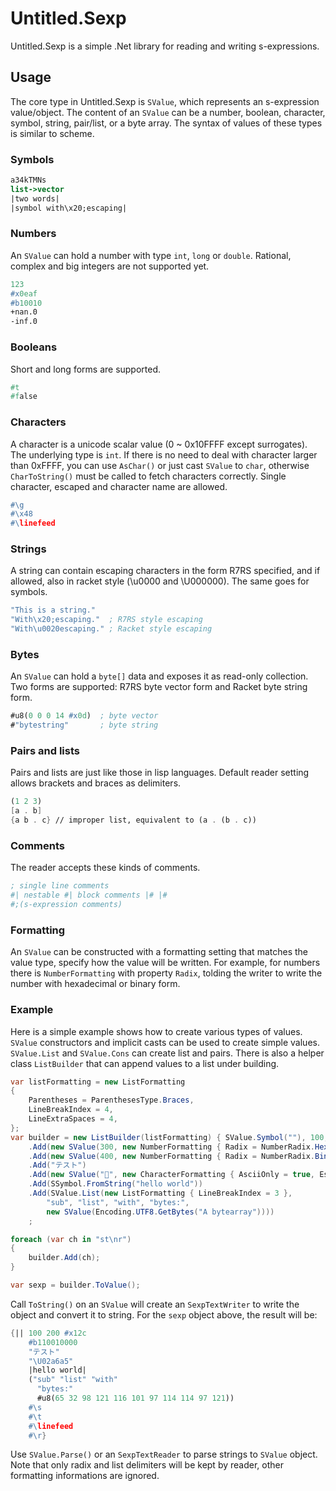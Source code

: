 # Untitled.Sexp

Untitled.Sexp is a simple .Net library for reading and writing s-expressions.

## Usage

The core type in Untitled.Sexp is ```SValue```, which represents an s-expression value/object. The content of an ```SValue``` can be a number, boolean, character, symbol, string, pair/list, or a byte array.
The syntax of values of these types is similar to scheme.

### Symbols

```scheme
a34kTMNs
list->vector
|two words|
|symbol with\x20;escaping|
```

### Numbers

An ```SValue``` can hold a number with type ```int```, ```long``` or ```double```. Rational, complex and big integers are not supported yet.

```scheme
123
#x0eaf
#b10010
+nan.0
-inf.0
```

### Booleans

Short and long forms are supported.

```scheme
#t
#false
```

### Characters

A character is a unicode scalar value (0 ~ 0x10FFFF except surrogates). The underlying type is ```int```. If there is no need to deal with character larger than 0xFFFF, you can use ```AsChar()``` or just cast ```SValue``` to ```char```, otherwise ```CharToString()``` must be called to fetch characters correctly.
Single character, escaped and character name are allowed.

```scheme
#\g
#\x48
#\linefeed
```

### Strings

A string can contain escaping characters in the form R7RS specified, and if allowed, also in racket style (\u0000 and \U000000). The same goes for symbols.

```scheme
"This is a string."
"With\x20;escaping."  ; R7RS style escaping
"With\u0020escaping." ; Racket style escaping
```

### Bytes

An ```SValue``` can hold a ```byte[]``` data and exposes it as read-only collection. Two forms are supported: R7RS byte vector form and Racket byte string form.

```scheme
#u8(0 0 0 14 #x0d)  ; byte vector
#"bytestring"       ; byte string
```

### Pairs and lists

Pairs and lists are just like those in lisp languages. Default reader setting allows brackets and braces as delimiters.

```scheme
(1 2 3)
[a . b]
{a b . c} // improper list, equivalent to (a . (b . c))
```

### Comments

The reader accepts these kinds of comments.

```scheme
; single line comments
#| nestable #| block comments |# |#
#;(s-expression comments)
```

### Formatting

An ```SValue``` can be constructed with a formatting setting that matches the value type, specify how the value will be written. For example, for numbers there is ```NumberFormatting``` with property ```Radix```, tolding the writer to write the number with hexadecimal or binary form.

### Example

Here is a simple example shows how to create various types of values. ```SValue``` constructors and implicit casts can be used to create simple values. ```SValue.List``` and ```SValue.Cons``` can create list and pairs. There is also a helper class ```ListBuilder``` that can append values to a list under building.

```csharp
var listFormatting = new ListFormatting
{
    Parentheses = ParenthesesType.Braces,
    LineBreakIndex = 4,
    LineExtraSpaces = 4,
};
var builder = new ListBuilder(listFormatting) { SValue.Symbol(""), 100, 200 }
    .Add(new SValue(300, new NumberFormatting { Radix = NumberRadix.Hexadecimal }))
    .Add(new SValue(400, new NumberFormatting { Radix = NumberRadix.Binary }))
    .Add("テスト")
    .Add(new SValue("𪚥", new CharacterFormatting { AsciiOnly = true, Escaping = EscapingStyle.UStyle }))
    .Add(SSymbol.FromString("hello world"))
    .Add(SValue.List(new ListFormatting { LineBreakIndex = 3 },
        "sub", "list", "with", "bytes:",
        new SValue(Encoding.UTF8.GetBytes("A bytearray"))))
    ;

foreach (var ch in "st\nr")
{
    builder.Add(ch);
}

var sexp = builder.ToValue();
```

Call ```ToString()``` on an ```SValue``` will create an ```SexpTextWriter``` to write the object and convert it to string. For the ```sexp``` object above, the result will be:

```scheme
{|| 100 200 #x12c
    #b110010000
    "テスト"
    "\U02a6a5"
    |hello world|
    ("sub" "list" "with"
      "bytes:"
      #u8(65 32 98 121 116 101 97 114 114 97 121))
    #\s
    #\t
    #\linefeed
    #\r}
```

Use ```SValue.Parse()``` or an ```SexpTextReader``` to parse strings to ```SValue``` object. Note that only radix and list delimiters will be kept by reader, other formatting informations are ignored.
